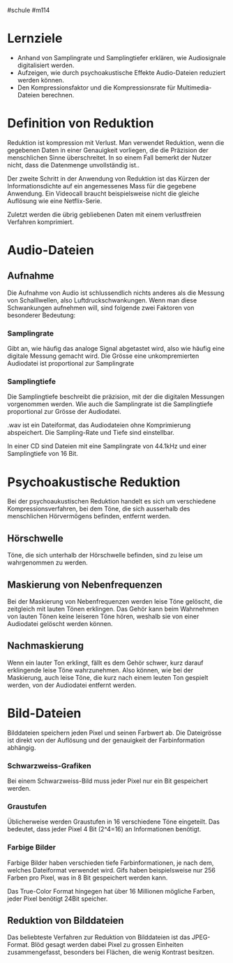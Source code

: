 #schule 
#m114

# Lernziele

- Anhand von Samplingrate und Samplingtiefer erklären, wie Audiosignale digitalisiert werden.
- Aufzeigen, wie durch psychoakustische Effekte Audio-Dateien reduziert werden können.
- Den Kompressionsfaktor und die Kompressionsrate für Multimedia-Dateien berechnen.

# Definition von Reduktion

Reduktion ist kompression mit Verlust. Man verwendet Reduktion, wenn die gegebenen Daten in einer Genauigkeit vorliegen, die die Präzision der menschlichen Sinne überschreitet. In so einem Fall bemerkt der Nutzer nicht, dass die Datenmenge unvollständig ist..

Der zweite Schritt in der Anwendung von Reduktion ist das Kürzen der Informationsdichte auf ein angemessenes Mass für die gegebene Anwendung. Ein Videocall braucht beispielsweise nicht die gleiche Auflösung wie eine Netflix-Serie. 

Zuletzt werden die übrig gebliebenen Daten mit einem verlustfreien Verfahren komprimiert.

# Audio-Dateien

## Aufnahme

Die Aufnahme von Audio ist schlussendlich nichts anderes als die Messung von Schalllwellen, also Luftdruckschwankungen. Wenn man diese Schwankungen aufnehmen will, sind folgende zwei Faktoren von besonderer Bedeutung:

### Samplingrate

Gibt an, wie häufig das analoge Signal abgetastet wird, also wie häufig eine digitale Messung gemacht wird. Die Grösse eine unkompremierten Audiodatei ist  proportional zur Samplingrate

### Samplingtiefe

Die Samplingtiefe beschreibt die präzision, mit der die digitalen Messungen vorgenommen werden. Wie auch die Samplingrate ist die Samplingtiefe proportional zur Grösse der Audiodatei.

.wav ist ein Dateiformat, das Audiodateien ohne Komprimierung abspeichert. Die Sampling-Rate und Tiefe sind einstellbar. 

In einer CD sind Dateien mit eine Samplingrate von 44.1kHz und einer Samplingtiefe von 16 Bit.

# Psychoakustische Reduktion

Bei der psychoaukustischen Reduktion handelt es sich um verschiedene Kompressionsverfahren, bei dem Töne, die sich ausserhalb des menschlichen Hörvermögens befinden, entfernt werden. 

## Hörschwelle

Töne, die sich unterhalb der Hörschwelle befinden, sind zu leise um wahrgenommen zu werden. 

## Maskierung von Nebenfrequenzen

Bei der Maskierung von Nebenfrequenzen werden leise Töne gelöscht, die zeitgleich mit lauten Tönen erklingen. Das Gehör kann beim Wahrnehmen von lauten Tönen keine leiseren Töne hören, weshalb sie von einer Audiodatei gelöscht werden können.

## Nachmaskierung

Wenn ein lauter Ton erklingt, fällt es dem Gehör schwer, kurz darauf erklingende leise Töne wahrzunehmen. Also können, wie bei der Maskierung, auch leise Töne, die kurz nach einem leuten Ton gespielt werden, von der Audiodatei entfernt werden.

# Bild-Dateien

Bilddateien speichern jeden Pixel und seinen Farbwert ab. Die Dateigrösse ist direkt von der Auflösung und der genauigkeit der Farbinformation abhängig.

### Schwarzweiss-Grafiken

Bei einem Schwarzweiss-Bild muss jeder Pixel nur ein Bit gespeichert werden.

### Graustufen

Üblicherweise werden Graustufen in 16 verschiedene Töne eingeteilt. Das bedeutet, dass jeder Pixel 4 Bit (2^4=16) an Informationen benötigt.

### Farbige Bilder

Farbige Bilder haben verschieden tiefe Farbinformationen, je nach dem, welches Dateiformat verwendet wird. Gifs haben beispielsweise nur 256 Farben pro Pixel, was in 8 Bit gespeichert werden kann. 

Das True-Color Format hingegen hat über 16 Millionen mögliche Farben, jeder Pixel benötigt 24Bit speicher. 

## Reduktion von Bilddateien

Das beliebteste Verfahren zur Reduktion von Bilddateien ist das JPEG-Format. Blöd gesagt werden dabei Pixel zu grossen Einheiten zusammengefasst, besonders bei Flächen, die wenig Kontrast besitzen.
